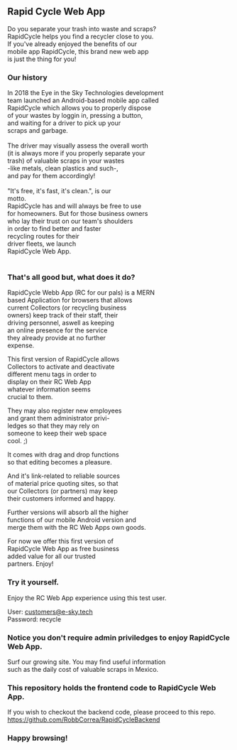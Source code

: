 ## Rapid Cycle Web App

Do you separate your trash into waste and scraps?<br />
RapidCycle helps you find a recycler close to you.<br />
If you've already enjoyed the benefits of our <br />
mobile app RapidCycle, this brand new web app<br />
is just the thing for you!<br />

### Our history
In 2018 the Eye in the Sky Technologies development<br />
team launched an Android-based mobile app called<br />
RapidCycle which allows you to properly dispose<br />
of your wastes by loggin in, pressing a button,<br />
and waiting for a driver to pick up your <br />
scraps and garbage. <br />
<br />
The driver may visually assess the overall worth<br />
(it is always more if you properly separate your <br />
trash) of valuable scraps in your wastes <br />
-like metals, clean plastics and such-,<br />
and pay for them accordingly!<br />
<br />
"It's free, it's fast, it's clean.", is our<br />
motto.
<br />
RapidCycle has and will always be free to use<br />
for homeowners. But for those business owners<br />
who lay their trust on our team's shoulders<br />
in order to find better and faster<br />
recycling routes for their<br />
driver fleets, we launch<br />
RapidCycle Web App.<br />
<br />

### That's all good but, what does it do?

RapidCycle Webb App (RC for our pals) is a MERN<br />
based Application for browsers that allows<br />
current Collectors (or recycling business<br />
owners) keep track of their staff, their<br />
driving personnel, aswell as keeping<br />
an online presence for the service<br />
they already provide at no further<br />
expense.<br />

This first version of RapidCycle allows<br />
Collectors to activate and deactivate<br />
different menu tags in order to<br />
display on their RC Web App<br />
whatever information seems<br />
crucial to them.<br />

They may also register new employees<br />
and grant them administrator privi-<br />
ledges so that they may rely on<br />
someone to keep their web space<br />
cool. ;)<br />

It comes with drag and drop functions<br />
so that editing becomes a pleasure.<br />

And it's link-related to reliable sources<br />
of material price quoting sites, so that<br />
our Collectors (or partners) may keep<br />
their customers informed and happy.<br />

Further versions will absorb all the higher<br />
functions of our mobile Android version and<br />
merge them with the RC Web Apps own goods.<br />

For now we offer this first version of<br />
RapidCycle Web App as free business<br />
added value for all our trusted<br />
partners. Enjoy!<br />

### Try it yourself.
Enjoy the RC Web App experience using this test user.<br />

User: customers@e-sky.tech<br />
Password: recycle<br />

### Notice you don't require admin priviledges to enjoy RapidCycle Web App.
Surf our growing site. You may find useful information<br />
such as the daily cost of valuable scraps in Mexico.<br />

### This repository holds the frontend code to RapidCycle Web App.
If you wish to checkout the backend code, please proceed to
this repo.
https://github.com/RobbCorrea/RapidCycleBackend

### Happy browsing!
